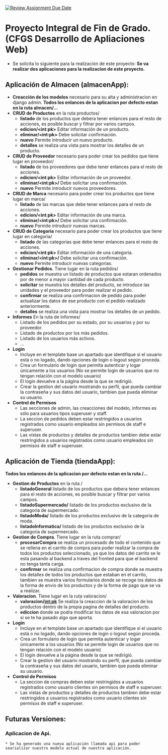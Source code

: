[![Review Assignment Due Date](https://classroom.github.com/assets/deadline-readme-button-24ddc0f5d75046c5622901739e7c5dd533143b0c8e959d652212380cedb1ea36.svg)](https://classroom.github.com/a/zSeAaPCY)

# Proyecto Integral de Fin de Grado. (CFGS Desarrollo de Apliaciones Web)

* Se solicita lo siguiente para la realización de este proyecto:
**Se va realizar dos aplicaciones para la realizacion de este proyecto.**
## Aplicación de Almacen (almacenApp):
* **Creacción de los modelos** necesario para su alta y administracion en django admin.
**Todos los enlances de la aplicacion por defecto estan en la ruta almacen/...**     
* **CRUD de Productos** en la ruta productos/
    * **listado** de los productos que debera tener enlances para el resto de acciones, es posible buscar y filtrar por varios campos.
    * **edicion/\<int:pk>** Editar información de un producto.
    * **eliminar/\<int:pk>** Debe solicitar confirmación.
    * **nuevo** Permite introducir un nuevo producto.
    * **detalles** se realiza una vista para mostrar los detalles de un producto.
* **CRUD de Proveedor** necesario para poder crear los pedidos que tiene lugar en proveedor/
    * **listado** de los proveedores que debe tener enlances para el resto de acciones.
    * **edicion/\<int:pk>** Editar información de un proveedor.
    * **eliminar/\<int:pk>/** Debe solicitar una confirmación.
    * **nuevo** Permite introducir nuevos proveedores.
* **CRUD de Marca** necesario para poder crear los productos que tiene lugar en marca/
    * **listado** de las marcas que debe tener enlances para el resto de acciones.
    * **edicion/\<int:pk>** Editar información de una marca.
    * **eliminar/\<int:pk>/** Debe solicitar una confirmación.
    * **nuevo** Permite introducir nuevas marcas.
* **CRUD de Categoria** necesario para poder crear los productos que tiene lugar en categoria/
    * **listado** de las categorias que debe tener enlances para el resto de acciones.
    * **edicion/\<int:pk>** Editar información de una categoria.
    * **eliminar/\<int:pk>/** Debe solicitar una confirmación.
    * **nuevo** Permite introducir nuevas categorias.
* **Gestionar Pedidos**. Tiene lugar en la ruta pedidos/
    * **pedidos** se muestra un listado de productos que estaran ordenados por de menor a mayor cantidad de cada producto.
    * **solicitar** se muestra los detalles del producto, se introduce las unidades y el proveedor para poder realizar el pedido.
    * **confirmar** se realiza una confirmacion de pedido para poder actualizar los datos de ese producto con el pedido realizado anteriormente.
    * **detalles** se realiza una vista para mostrar los detalles de un pedido.
* **Informes** En la ruta de informes/
    * Listado de los pedidos por su estado, por su usuarios y por su proveedor.
    * Listado de productos por los más pedidos.
    * Listado de los usuarios más activos.
    * ...
* **Login**
    * Incluye en el template base un apartado que identifique si el usuario está o no logado, dando opciones de login o logout según proceda.
    * Crea un formulario de login que permita autenticar y logar únicamente a los usuarios (No se permite login de usuarios que no tengan relación con el modelo usuario)
    * El login devuelve a la página desde la que se redirigió.
    * Crear la gestion del usuario mostrando su perfil, que pueda cambiar la contraseña y sus datos del usuario, tambien que pueda eliminar su usuario.
* **Control de Permisos**
    * Las secciones de admin, las creacciones del modelo, informes es sólo para usuarios tipos superuser y staff.
    * La seccion de pedidos deben estar restringidos a usuarios registrados como usuario empleados sin permisos de staff e superuser.
    * Las vistas de productos y detalles de productos tambien debe estar restringidos a usuarios registrados como usuario empleados sin permisos de staff e superuser.
## Aplicación de Tienda (tiendaApp):
**Todos los enlances de la aplicacion por defecto estan en la ruta /...**     
* **Gestion de Productos** en la ruta /
    * **listadoGeneral** listado de los productos que debera tener enlances para el resto de acciones, es posible buscar y filtrar por varios campos.
    * **listadoSupermercado/** listado de los productos exclusivo de la categoria de supermercado.        
    * **listadoModa/** listado de los productos exclusivo de la categoria de moda.
    * **listadoInformatica/** listado de los productos exclusivo de la categoria de supermercado.
* **Gestion de Compra**. Tiene lugar en la ruta comprar/
    * **procesarCompra** se realiza un procesado de todo el contenido que se rellena en el carrito de compra para poder realizar la compra de todos los productos seleccionado, ya que los datos del carrito se le esta pasando al backend a traves del fronted para que el backend no tenga tanta carga.
    * **confirmar** se realiza una confirmacion de compra donde se muestra los detalles de todos los productos que estaban en el carrito, tambien se muestra varios formularios donde se recoge los datos de la forma de envio de los productos y de la forma de pago que se va a realizar.
* **Valoracion**. Tiene lugar en la ruta valoracion/
    * **valoracion/<int:pk>** Se realiza la creaccion de la valoracion de los productos dentro de la propia pagina de detalles del producto.
    * **ediccion** donde se podra modificar los datos de esa valoracion por si se te ha pasado algo que aporta.
* **Login**
    * Incluye en el template base un apartado que identifique si el usuario está o no logado, dando opciones de login o logout según proceda.
    * Crea un formulario de login que permita autenticar y logar únicamente a los usuarios (No se permite login de usuarios que no tengan relación con el modelo usuario)
    * El login devuelve a la página desde la que se redirigió.
    * Crear la gestion del usuario mostrando su perfil, que pueda cambiar la contraseña y sus datos del usuario, tambien que pueda eliminar su usuario.
* **Control de Permisos**
    * La seccion de compras deben estar restringidos a usuarios registrados como usuario clientes sin permisos de staff e superuser.
    * Las vistas de productos y detalles de productos tambien debe estar restringidos a usuarios registrados como usuario clientes sin permisos de staff e superuser.
## Futuras Versiones:
### Aplicacion de Api.
    * Se ha generado una nueva aplicación llamada api para poder searializar nuestro modelo actual de nuestra aplicación.